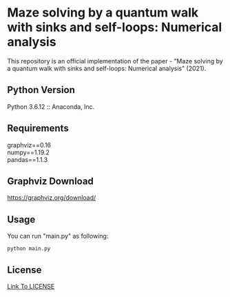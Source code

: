 # Maze solving by a quantum walk with sinks and self-loops: Numerical analysis
This repository is an official implementation of the paper - "Maze solving by a quantum walk with sinks and self-loops: Numerical analysis" (2021).

## Python Version
Python 3.6.12 :: Anaconda, Inc.

## Requirements
graphviz==0.16  
numpy==1.19.2  
pandas==1.1.3  

## Graphviz Download
https://graphviz.org/download/

## Usage
You can run "main.py" as following:
```
python main.py
```

## License
[Link To LICENSE](LICENSE)
